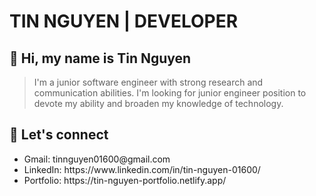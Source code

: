 # TIN NGUYEN | DEVELOPER

## 👋 Hi, my name is Tin Nguyen

> I'm a junior software engineer with strong research and communication abilities.
> I'm looking for junior engineer position to devote my ability and broaden my knowledge of technology.

## 🌱 Let's connect
<ul>
<li>Gmail: tinnguyen01600@gmail.com</li>
<li>LinkedIn: https://www.linkedin.com/in/tin-nguyen-01600/</li>
<li>Portfolio: https://tin-nguyen-portfolio.netlify.app/</li>
</ul>


<!---
TinNguyen01600/TinNguyen01600 is a ✨ special ✨ repository because its `README.md` (this file) appears on your GitHub profile.
You can click the Preview link to take a look at your changes.
--->
